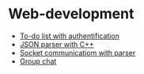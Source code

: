 # Web-development
* [To-do list with authentification](https://github.com/vacu9708/Web-development/tree/main/To-do%20list%20with%20authentification)
* [JSON parser with C++](https://github.com/vacu9708/Web-development/tree/main/JSON%20parser%20with%20C%2B%2B)
* [Socket communicatiom with parser](https://github.com/vacu9708/Web-development/tree/main/Socket%20communication%20with%20parser)
* [Group chat](https://github.com/vacu9708/Web-development/tree/main/Group%20chat)
